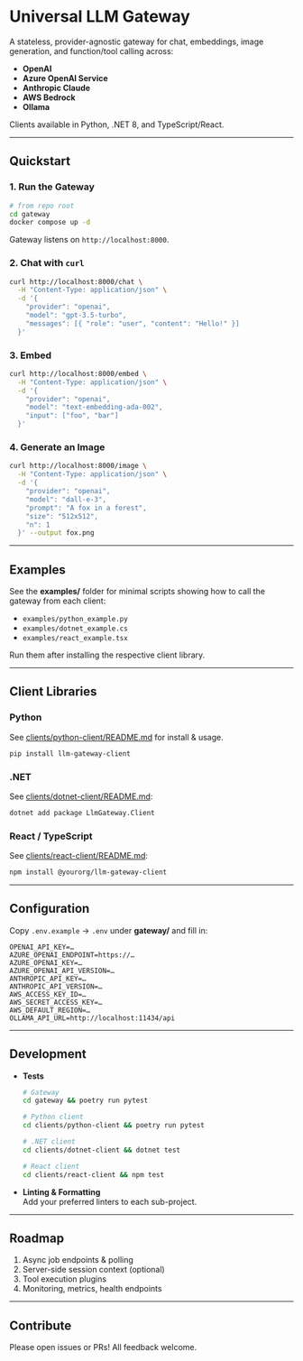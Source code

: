 # Universal LLM Gateway

A stateless, provider-agnostic gateway for chat, embeddings, image generation, and function/tool calling across:

- **OpenAI**  
- **Azure OpenAI Service**  
- **Anthropic Claude**  
- **AWS Bedrock**  
- **Ollama**

Clients available in Python, .NET 8, and TypeScript/React.

---

## Quickstart

### 1. Run the Gateway

```bash
# from repo root
cd gateway
docker compose up -d
```

Gateway listens on `http://localhost:8000`.

### 2. Chat with `curl`

```bash
curl http://localhost:8000/chat \
  -H "Content-Type: application/json" \
  -d '{
    "provider": "openai",
    "model": "gpt-3.5-turbo",
    "messages": [{ "role": "user", "content": "Hello!" }]
  }'
```

### 3. Embed

```bash
curl http://localhost:8000/embed \
  -H "Content-Type: application/json" \
  -d '{
    "provider": "openai",
    "model": "text-embedding-ada-002",
    "input": ["foo", "bar"]
  }'
```

### 4. Generate an Image

```bash
curl http://localhost:8000/image \
  -H "Content-Type: application/json" \
  -d '{
    "provider": "openai",
    "model": "dall-e-3",
    "prompt": "A fox in a forest",
    "size": "512x512",
    "n": 1
  }' --output fox.png
```

---

## Examples

See the **examples/** folder for minimal scripts showing how to call the gateway from each client:

- `examples/python_example.py`  
- `examples/dotnet_example.cs`  
- `examples/react_example.tsx`  

Run them after installing the respective client library.

---

## Client Libraries

### Python

See [clients/python-client/README.md](clients/python-client/README.md) for install & usage.

```bash
pip install llm-gateway-client
```

### .NET

See [clients/dotnet-client/README.md](clients/dotnet-client/README.md):

```bash
dotnet add package LlmGateway.Client
```

### React / TypeScript

See [clients/react-client/README.md](clients/react-client/README.md):

```bash
npm install @yourorg/llm-gateway-client
```

---

## Configuration

Copy `.env.example` → `.env` under **gateway/** and fill in:

```dotenv
OPENAI_API_KEY=…
AZURE_OPENAI_ENDPOINT=https://…
AZURE_OPENAI_KEY=…
AZURE_OPENAI_API_VERSION=…
ANTHROPIC_API_KEY=…
ANTHROPIC_API_VERSION=…
AWS_ACCESS_KEY_ID=…
AWS_SECRET_ACCESS_KEY=…
AWS_DEFAULT_REGION=…
OLLAMA_API_URL=http://localhost:11434/api
```

---

## Development

- **Tests**  
  ```bash
  # Gateway
  cd gateway && poetry run pytest

  # Python client
  cd clients/python-client && poetry run pytest

  # .NET client
  cd clients/dotnet-client && dotnet test

  # React client
  cd clients/react-client && npm test
  ```

- **Linting & Formatting**  
  Add your preferred linters to each sub-project.

---

## Roadmap

1. Async job endpoints & polling  
2. Server-side session context (optional)  
3. Tool execution plugins  
4. Monitoring, metrics, health endpoints  

---

## Contribute

Please open issues or PRs! All feedback welcome.